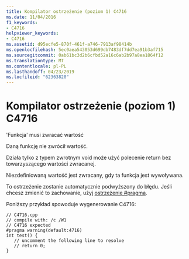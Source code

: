 ```yaml
---
title: Kompilator ostrzeżenie (poziom 1) C4716
ms.date: 11/04/2016
f1_keywords:
- C4716
helpviewer_keywords:
- C4716
ms.assetid: d95ecfe5-870f-461f-a746-7913af98414b
ms.openlocfilehash: 5ec0aea543053d699db7483df7dd7ea91b3af715
ms.sourcegitcommit: 0ab61bc3d2b6cfbd52a16c6ab2b97a8ea1864f12
ms.translationtype: MT
ms.contentlocale: pl-PL
ms.lasthandoff: 04/23/2019
ms.locfileid: "62363820"
---
```

# <a name="compiler-warning-level-1-c4716"></a>Kompilator ostrzeżenie (poziom 1) C4716

'Funkcja' musi zwracać wartość

Daną funkcję nie zwrócił wartość.

Działa tylko z typem zwrotnym void może użyć polecenie return bez towarzyszącego wartości zwracanej.

Niezdefiniowaną wartość jest zwracany, gdy ta funkcja jest wywoływana.

To ostrzeżenie zostanie automatycznie podwyższony do błędu. Jeśli chcesz zmienić to zachowanie, użyj [ostrzeżenie #pragma](../../preprocessor/warning.md).

Poniższy przykład spowoduje wygenerowanie C4716:

```
// C4716.cpp
// compile with: /c /W1
// C4716 expected
#pragma warning(default:4716)
int test() {
   // uncomment the following line to resolve
   // return 0;
}
```